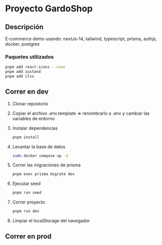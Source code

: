 # Proyecto GardoShop

## Descripción

E-commerce demo usando: nextJs-14, tailwind, typescript, prisma, authjs, docker, postgres

### Paquetes utilizados

```bash
pnpm add react-icons --save
pnpm add zustand
pnpm add clsx
```

## Correr en dev

1. Clonar repostorio

2. Copiar el archivo .env.template => renombrarlo a .env y cambiar las variables de entorno

3. Instalar dependencias

    ```bash
    pnpm install 
    ```

4. Levantar la base de datos

    ```bash
    sudo docker compose up -d

5. Correr las migraciones de prisma

    ```bash
    pnpm exec prisma migrate dev
    ```

6. Ejecutar seed

    ```bash
    pnpm run seed
    ```

7. Correr proyecto

    ```bash
    pnpm run dev
    ```

8. Limpiar el localStorage del navegador

## Correr en prod
